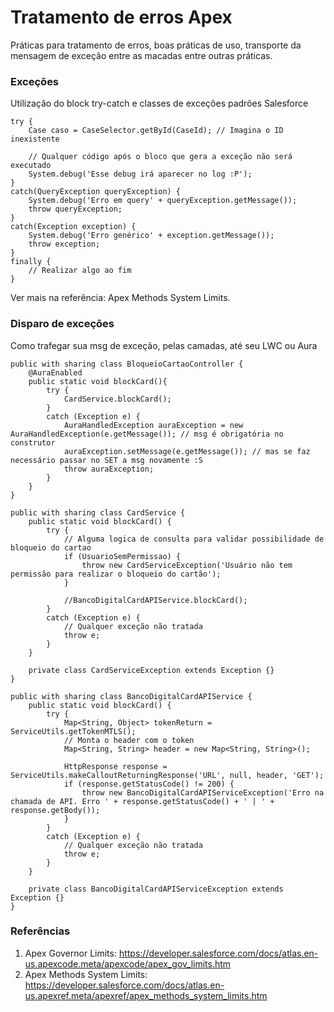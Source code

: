# Tratamento de erros Apex
Práticas para tratamento de erros, boas práticas de uso, transporte da mensagem de exceção entre as macadas entre outras práticas.

### Exceções

Utilização do block try-catch e classes de exceções padrões Salesforce
```
try {
	Case caso = CaseSelector.getById(CaseId); // Imagina o ID inexistente

	// Qualquer código após o bloco que gera a exceção não será executado
	System.debug('Esse debug irá aparecer no log :P');
}
catch(QueryException queryException) {
	System.debug('Erro em query' + queryException.getMessage());
	throw queryException;
}
catch(Exception exception) {
 	System.debug('Erro genérico' + exception.getMessage()); 
 	throw exception; 
}
finally {
	// Realizar algo ao fim
}
```
Ver mais na referência: Apex Methods System Limits.

### Disparo de exceções

Como trafegar sua msg de exceção, pelas camadas, até seu LWC ou Aura   
```
public with sharing class BloqueioCartaoController {
	@AuraEnabled
	public static void blockCard(){
		try {
	  		CardService.blockCard();
		}
		catch (Exception e) {
			AuraHandledException auraException = new AuraHandledException(e.getMessage()); // msg é obrigatória no construtor
			auraException.setMessage(e.getMessage()); // mas se faz necessário passar no SET a msg novamente :S
			throw auraException;
		}
	}
}
```

```
public with sharing class CardService {
	public static void blockCard() {
	 	try {
			// Alguma logica de consulta para validar possibilidade de bloqueio do cartao
			if (UsuarioSemPermissao) {
				throw new CardServiceException('Usuário não tem permissão para realizar o bloqueio do cartão');
			}

			//BancoDigitalCardAPIService.blockCard();
		}
		catch (Exception e) { 
 			// Qualquer exceção não tratada
			throw e; 
		}
	}

 	private class CardServiceException extends Exception {} 
}
```

```
public with sharing class BancoDigitalCardAPIService {
 	public static void blockCard() {
	 	try {
			Map<String, Object> tokenReturn = ServiceUtils.getTokenMTLS();
			// Monta o header com o token
			Map<String, String> header = new Map<String, String>();

			HttpResponse response = ServiceUtils.makeCalloutReturningResponse('URL', null, header, 'GET'); 	
            if (response.getStatusCode() != 200) {
				throw new BancoDigitalCardAPIServiceException('Erro na chamada de API. Erro ' + response.getStatusCode() + ' | ' + response.getBody());
			}
		}
		catch (Exception e) { 
			// Qualquer exceção não tratada
			throw e;
		}
	}

	private class BancoDigitalCardAPIServiceException extends Exception {}
}
```

### Referências
1. Apex Governor Limits: https://developer.salesforce.com/docs/atlas.en-us.apexcode.meta/apexcode/apex_gov_limits.htm  
2. Apex Methods System Limits: https://developer.salesforce.com/docs/atlas.en-us.apexref.meta/apexref/apex_methods_system_limits.htm  

